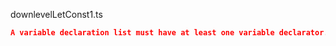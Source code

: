 downlevelLetConst1.ts
```json
A variable declaration list must have at least one variable declarator.
```
